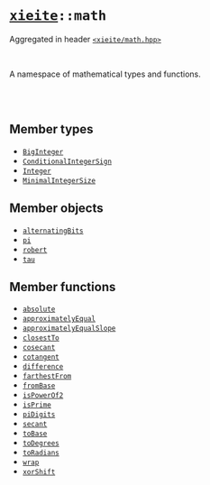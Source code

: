 # [`xieite`](../README.md)`::math`
Aggregated in header [`<xieite/math.hpp>`](../include/xieite/math.hpp)

<br/>

A namespace of mathematical types and functions.

<br/><br/>

## Member types
- [`BigInteger`](../docs/math/BigInteger.md)
- [`ConditionalIntegerSign`](../docs/math/ConditionalIntegerSign.md)
- [`Integer`](../docs/math/Integer.md)
- [`MinimalIntegerSize`](../docs/math/MinimalIntegerSize.md)
## Member objects
- [`alternatingBits`](../docs/math/alternatingBits.md)
- [`pi`](../docs/math/pi.md)
- [`robert`](../docs/math/robert.md)
- [`tau`](../docs/math/tau.md)
## Member functions
- [`absolute`](../docs/math/absolute.md)
- [`approximatelyEqual`](../docs/math/approximatelyEqual.md)
- [`approximatelyEqualSlope`](../docs/math/approximatelyEqualSlope.md)
- [`closestTo`](../docs/math/closestTo.md)
- [`cosecant`](../docs/math/cosecant.md)
- [`cotangent`](../docs/math/cotangent.md)
- [`difference`](../docs/math/difference.md)
- [`farthestFrom`](../docs/math/farthestFrom.md)
- [`fromBase`](../docs/math/fromBase.md)
- [`isPowerOf2`](../docs/math/isPowerOf2.md)
- [`isPrime`](../docs/math/isPrime.md)
- [`piDigits`](../docs/math/piDigits.md)
- [`secant`](../docs/math/secant.md)
- [`toBase`](../docs/math/toBase.md)
- [`toDegrees`](../docs/math/toDegrees.md)
- [`toRadians`](../docs/math/toRadians.md)
- [`wrap`](../docs/math/wrap.md)
- [`xorShift`](../docs/math/xorShift.md)
